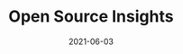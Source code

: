 ---
date: 2021-06-03
publisher: googleoss
tags:
  - services
  - open-source
  - dependencies
  - security
  - licensing
target_url: https://deps.dev/
title: Open Source Insights
---